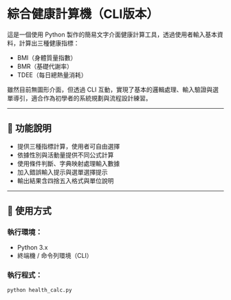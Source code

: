 # 綜合健康計算機（CLI版本）

這是一個使用 Python 製作的簡易文字介面健康計算工具，透過使用者輸入基本資料，計算出三種健康指標：

- BMI（身體質量指數）
- BMR（基礎代謝率）
- TDEE（每日總熱量消耗）

雖然目前無圖形介面，但透過 CLI 互動，實現了基本的邏輯處理、輸入驗證與選單導引，適合作為初學者的系統規劃與流程設計練習。

---

## 🧠 功能說明

- 提供三種指標計算，使用者可自由選擇
- 依據性別與活動量提供不同公式計算
- 使用條件判斷、字典映射處理輸入數據
- 加入錯誤輸入提示與選單選擇提示
- 輸出結果含四捨五入格式與單位說明

---

## 🔧 使用方式

### 執行環境：
- Python 3.x
- 終端機 / 命令列環境（CLI）

### 執行程式：

```bash
python health_calc.py
